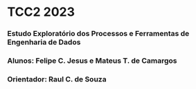 # TCC2 2023
 ### Estudo Exploratório dos Processos e Ferramentas de Engenharia de Dados
 ### Alunos: Felipe C. Jesus e Mateus T. de Camargos
 ### Orientador: Raul C. de Souza
